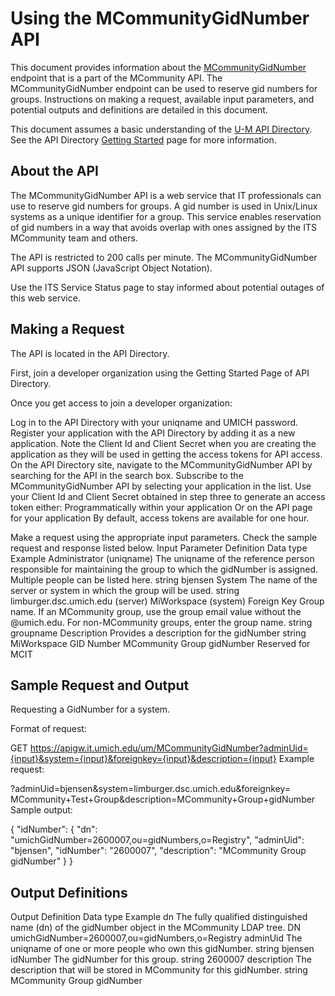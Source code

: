 # Using the MCommunityGidNumber API
This document provides information about the [MCommunityGidNumber](https://dir.api.it.umich.edu/docs/mcommunity/1/routes/MCommunityGidNumber/nextNumber.json/get) endpoint that is a part of the MCommunity API. The MCommunityGidNumber endpoint can be used to reserve gid numbers for groups. Instructions on making a request, available input parameters, and potential outputs and definitions are detailed in this document.

This document assumes a basic understanding of the [U-M API Directory](https://dir.api.it.umich.edu). See the API Directory [Getting Started](https://dir.api.it.umich.edu/get-started) page for more information.

## About the API
The MCommunityGidNumber API is a web service that IT professionals can use to reserve gid numbers for groups. A gid number is used in Unix/Linux systems as a unique identifier for a group. This service enables reservation of gid numbers in a way that avoids overlap with ones assigned by the ITS MCommunity team and others.

The API is restricted to 200 calls per minute. The MCommunityGidNumber API supports JSON (JavaScript Object Notation).

Use the ITS Service Status page to stay informed about potential outages of this web service.


## Making a Request
The API is located in the API Directory.

First, join a developer organization using the Getting Started Page of API Directory.

Once you get access to join a developer organization:

Log in to the API Directory with your uniqname and UMICH password.
Register your application with the API Directory by adding it as a new application.
Note the Client Id and Client Secret when you are creating the application as they will be used in getting the access tokens for API access.
On the API Directory site, navigate to the MCommunityGidNumber API by searching for the API in the search box.
Subscribe to the MCommunityGidNumber API by selecting your application in the list.
Use your Client Id and Client Secret obtained in step three to generate an access token either:
Programmatically within your application
Or on the API page for your application
By default, access tokens are available for one hour.

Make a request using the appropriate input parameters. Check the sample request and response listed below.
Input Parameter	Definition	Data type	Example
Administrator (uniqname)	The uniqname of the reference person responsible for maintaining the group to which the gidNumber is assigned. Multiple people can be listed here.	string	bjensen
System	The name of the server or system in which the group will be used.	string	limburger.dsc.umich.edu (server)
MiWorkspace (system)
Foreign Key	Group name. If an MCommunity group, use the group email value without the @umich.edu. For non-MCommunity groups, enter the group name.	string	groupname
Description	Provides a description for the gidNumber	string	MiWorkspace GID Number
MCommunity Group gidNumber
Reserved for MCIT

## Sample Request and Output
Requesting a GidNumber for a system.

Format of request:

GET https://apigw.it.umich.edu/um/MCommunityGidNumber?adminUid={input}&system={input}&foreignkey={input}&description={input}
Example request:

?adminUid=bjensen&system=limburger.dsc.umich.edu&foreignkey=
MCommunity+Test+Group&description=MCommunity+Group+gidNumber
Sample output:

{
"idNumber": {
"dn": "umichGidNumber=2600007,ou=gidNumbers,o=Registry",
"adminUid": "bjensen",
"idNumber": "2600007",
"description": "MCommunity Group gidNumber"
}
}
## Output Definitions
Output	Definition	Data type	Example
dn	The fully qualified distinguished name (dn) of the gidNumber object in the MCommunity LDAP tree.	DN	umichGidNumber=2600007,ou=gidNumbers,o=Registry
adminUid	The uniqname of one or more people who own this gidNumber.	string	bjensen
idNumber	The gidNumber for this group.	string	2600007
description	The description that will be stored in MCommunity for this gidNumber.	string	MCommunity Group gidNumber
